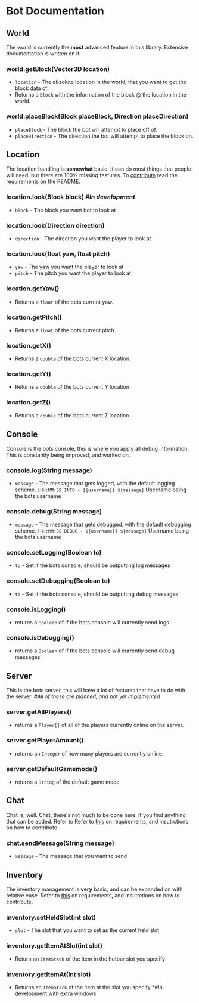 # Bot Documentation
 
  ## World
  The world is currently the **most** advanced feature in this library. Extensive documentation is written on it.
  
  ### world.getBlock(Vector3D location)
  * `location` - The absolute location in the world, that you want to get the block data of.
  * Returns a `Block` with the information of the block @ the location in the world.
  
  ### world.placeBlock(Block placeBlock, Direction placeDirection)
  * `placeBlock` - The block the bot will attempt to place off of.
  * `placeDirection` - The direction the bot will attempt to place the block on.
  
  ## Location
  The location handling is **somewhat** basic. It can do most things that people will need, but there are 100% missing features. To [contribute](https://github.com/LegendWasTaken/JCraft/blob/master/docs/README.md) read the requirements on the README.

  ### location.look(Block block) *#In development*
  * `block` - The block you want bot to look at

  ### location.look(Direction direction)
  * `direction` - The direction you want the player to look at

  ### location.look(float yaw, float pitch)
  * `yaw` - The yaw you want the player to look at
  * `pitch` - The pitch you want the player to look at
  
  ### location.getYaw()
  * Returns a `float` of the bots current yaw.
  
  ### location.getPitch()
  * Returns a `float` of the bots current pitch.
  
  ### location.getX()
  * Returns a `double` of the bots current X location.
  
  ### location.getY()
  * Returns a `double` of the bots current Y location.
  
  ### location.getZ()
  * Returns a `double` of the bots current Z location.
  
  ## Console
  Console is the bots console, this is where you apply all debug information. This is constantly being improved, and worked on.
  
  ### console.log(String message)
  * `message` - The message that gets logged, with the default logging scheme. `[HH:MM:SS INFO - ${username}] ${message}` Username being the bots username
  
  ### console.debug(String message)
  * `message` - The message that gets debugged, with the default debugging scheme. `[HH:MM:SS DEBUG - ${username}] ${message}` Username being the bots username
  
  ### console.setLogging(Boolean to)
  * `to` - Set if the bots console, should be outputting log messages
  
  ### console.setDebugging(Boolean to)
  * `to` - Set if the bots console, should be outputting debug messages
  
  ### console.isLogging()
  * returns a `Boolean` of if the bots console will currently send logs
  
  ### console.isDebugging()
  * returns a `Boolean` of if the bots console will currently send debug messages
  
  ## Server 
  This is the bots server, this will have a lot of features that have to do with the server. *#All of these are planned, and not yet implemented*
  
  ### server.getAllPlayers()
  * returns a `Player[]` of all of the players currently online on the server.
  
  ### server.getPlayerAmount()
  * returns an `Integer` of how many players are currently online.
  
  ### server.getDefaultGamemode()
  * returns a `String` of the default game mode
  
  ## Chat
  Chat is, well. Chat, there's not much to be done here. If you find anything that can be added. Refer to Refer to [this](https://github.com/LegendWasTaken/JCraft/blob/master/docs/README.md) on requirements, and insutrctions on how to contribute.
  
  ### chat.sendMessage(String message)
  * `message` - The message that you want to send
  
  ## Inventory
  The inventory management is **very** basic, and can be expanded on with relative ease. Refer to [this](https://github.com/LegendWasTaken/JCraft/blob/master/docs/README.md) on requirements, and insutrctions on how to contribute.
  
  ### inventory.setHeldSlot(int slot)
  * `slot` - The slot that you want to set as the current held slot
  
  ### inventory.getItemAtSlot(int slot)
  * Return an `ItemStack` of the item in the hotbar slot you specify
  
  ### inventory.getItemAt(int slot)
  * Returns an `ItemStack` of the item at the slot you specify *#In development with extra windows 
  
